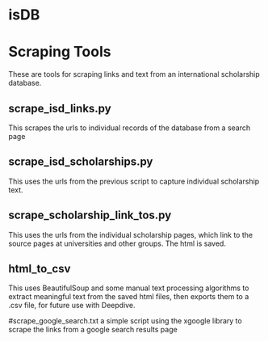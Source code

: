 isDB
===
# Scraping Tools
These are tools for scraping links and text from an international scholarship database.

## scrape_isd_links.py
This scrapes the urls to individual records of the database from a search page

## scrape_isd_scholarships.py
This uses the urls from the previous script to capture individual scholarship text.

## scrape_scholarship_link_tos.py
This uses the urls from the individual scholarship pages, which link to the source pages at universities
and other groups. The html is saved.

## html_to_csv
This uses BeautifulSoup and some manual text processing algorithms to extract meaningful text
from the saved html files, then exports them to a .csv file, for future use with Deepdive.

#scrape_google_search.txt
a simple script using the xgoogle library to scrape the links from a google search results page
